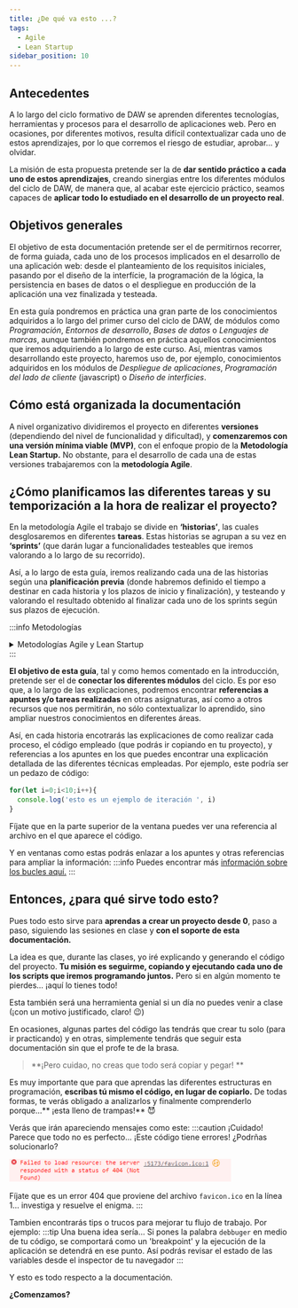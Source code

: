 ```yaml
---
title: ¿De qué va esto ...?
tags:
  - Agile
  - Lean Startup
sidebar_position: 10
---
```


## Antecedentes
A lo largo del ciclo formativo de DAW se aprenden diferentes tecnologías, herramientas y procesos para el desarrollo de aplicaciones web. Pero en ocasiones, por diferentes motivos, resulta difícil contextualizar cada uno de estos aprendizajes, por lo que corremos el riesgo de estudiar, aprobar… y olvidar.

La misión de esta propuesta pretende ser la de **dar sentido práctico a cada uno de estos aprendizajes**, creando sinergias entre los diferentes módulos del ciclo de DAW, de manera que, al acabar este ejercicio práctico, seamos capaces de **aplicar todo lo estudiado en el desarrollo de un proyecto real**.

## Objetivos generales
El objetivo de esta documentación pretende ser el de permitirnos recorrer, de forma guiada, cada uno de los procesos implicados en el desarrollo de una aplicación web: desde el planteamiento de los requisitos iniciales, pasando por el diseño de la interfície, la programación de la lógica, la persistencia en bases de datos o el despliegue en producción de la aplicación una vez finalizada y testeada. 

En esta guía pondremos en práctica una gran parte de los conocimientos adquiridos a lo largo del primer curso del ciclo de DAW, de módulos como *Programación*, *Entornos de desarrollo*, *Bases de datos* o *Lenguajes de marcas*, aunque también pondremos en práctica aquellos conocimientos que iremos adquiriendo a lo largo de este curso. Así, mientras vamos desarrollando este proyecto, haremos uso de, por ejemplo, conocimientos adquiridos en los módulos de *Despliegue de aplicaciones*, *Programación del lado de cliente* (javascript) o *Diseño de interficies*. 

## Cómo está organizada la documentación
A nivel organizativo dividiremos el proyecto en diferentes **versiones** (dependiendo del nivel de funcionalidad y dificultad), y **comenzaremos con una versión mínima viable (MVP)**, con el enfoque propio de la **Metodología Lean Startup.**
No obstante, para el desarrollo de cada una de estas versiones trabajaremos con la **metodología Agile**.

## ¿Cómo planificamos las diferentes tareas y su temporización a la hora de realizar el proyecto?
En la metodología Agile el trabajo se divide en **‘historias’**, las cuales desglosaremos en diferentes **tareas**. Estas historias se agrupan a su vez en **‘sprints’** (que darán lugar a funcionalidades testeables que iremos valorando a lo largo de su recorrido). 

Así, a lo largo de esta guía, iremos realizando cada una de las historias según una **planificación previa** (donde habremos definido el tiempo a destinar en cada historia y los plazos de inicio y finalización), y testeando y valorando el resultado obtenido al finalizar cada uno de los sprints según sus plazos de ejecución.

:::info Metodologías
<details>
  <summary>Metodologías Agile y Lean Startup</summary>
  <div>
      <h4>Metodología Agile</h4>
      <p>**Metodología Agile:** Un ejemplo de una empresa que utiliza la metodología Agile es Spotify. En este caso, el equipo de desarrollo trabaja en ciclos de dos semanas llamados "sprints" y se centran en la entrega de características en plazos cortos y regulares. También trabajan en colaboración con los clientes y usuarios para obtener retroalimentación y ajustar los requisitos del proyecto a medida que avanzan.</p>
      <h4>Metodología Lean Startup</h4>
      <p>**Metodología Lean Startup:** Un ejemplo de una empresa que utiliza la metodología Lean Startup es Dropbox. En este caso, el equipo de desarrollo creó una versión mínima viable (MVP) de su aplicación de almacenamiento en la nube para probar rápidamente su aceptación en el mercado. Obtuvieron retroalimentación de los clientes de forma temprana y frecuente, lo que les permitió ajustar y mejorar el producto a lo largo del tiempo.</p>
  </div>
</details>
:::






**El objetivo de esta guía**, tal y como hemos comentado en la introducción, pretende ser el de **conectar los diferentes módulos** del ciclo. Es por eso que, a lo largo de las explicaciones, podremos encontrar **referencias a apuntes y/o tareas realizadas** en otras asignaturas, así como a otros recursos que nos permitirán, no sólo contextualizar lo aprendido, sino ampliar nuestros conocimientos en diferentes áreas.

Así, en cada historia encotrarás las explicaciones de como realizar cada proceso, el código empleado (que podrás ir copiando en tu proyecto), y referencias a los apuntes en los que puedes encontrar una explicación detallada de las diferentes técnicas empleadas. Por ejemplo, este podría ser un pedazo de código:

```js title="archivo.js"
for(let i=0;i<10;i++){
  console.log('esto es un ejemplo de iteración ', i)
}
```
Fíjate que en la parte superior de la ventana puedes ver una referencia al archivo en el que aparece el código.

Y en ventanas como estas podrás enlazar a los apuntes y otras referencias para ampliar la información:
:::info
Puedes encontrar más [información sobre los bucles aquí.](https://lenguajejs.com/javascript/introduccion/bucles/)
:::

## Entonces, ¿para qué sirve todo esto?
Pues todo esto sirve para **aprendas a crear un proyecto desde 0**, paso a paso, siguiendo las sesiones en clase y **con el soporte de esta documentación.**

La idea es que, durante las clases, yo iré explicando y generando el código del proyecto. **Tu misión es seguirme, copiando y ejecutando cada uno de los scripts que iremos programando juntos.** Pero si en algún momento te pierdes... ¡aquí lo tienes todo!

Esta también será una herramienta genial si un día no puedes venir a clase (¡con un motivo justificado, claro! 😉)

En ocasiones, algunas partes del código las tendrás que crear tu solo (para ir practicando) y en otras, simplemente tendrás que seguir esta documentación sin que el profe te de la brasa.


> **¡Pero cuidao, no creas que todo será copiar y pegar! **



Es muy importante que para que aprendas las diferentes estructuras en programación, **escribas tú mismo el código, en lugar de copiarlo.**
De todas formas, te verás obligado a analizarlos y finalmente comprenderlo porque...** ¡esta lleno de trampas!** 😈 

Verás que irán apareciendo mensajes como este:
:::caution ¡Cuidado!
Parece que todo no es perfecto... ¡Este código tiene errores! ¿Podrñas solucionarlo? 

![Ejemplo Error](/imagenes/introduccion/introduccion_1_ejemploError.png)

Fíjate que es un error 404 que proviene del archivo `favicon.ico` en la línea 1... investiga y resuelve el enigma. 
:::

Tambien encontrarás tips o trucos para mejorar tu flujo de trabajo. Por ejemplo:
:::tip Una buena idea sería...
Si pones la palabra `debbuger` en medio de tu código, se comportará como un 'breakpoint' y la ejecución de la aplicación se detendrá en ese punto. Así podrás revisar el estado de las variables desde el inspector de tu navegador
:::

Y esto es todo respecto a la documentación.

**¿Comenzamos?**


